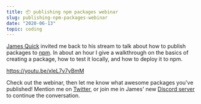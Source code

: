 ```yaml
---
title: 📦 publishing npm packages webinar
slug: publishing-npm-packages-webinar
date: "2020-06-13"
topic: coding
---
```


[James Quick][jqq] invited me back to his stream to talk about how to publish packages to [npm][npm]. In about an hour I give a walkthrough on the basics of creating a package, how to test it locally, and how to deploy it to npm.

https://youtu.be/xleL7v7yBmM

Check out the webinar, then let me know what awesome packages you've published! Mention me on [Twitter][twitter], or join me in James' new [Discord server][discord] to continue the conversation.

[jqq]: https://jamesqquick.com
[npm]: https://npmjs.com
[twitter]: https://twitter.com/bradgarropy
[discord]: https://discord.gg/w8FHC7d
